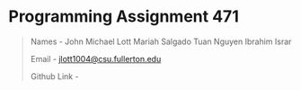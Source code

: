 # Programming Assignment 471

> Names - John Michael Lott
>Mariah Salgado
>Tuan Nguyen
>Ibrahim Israr
>
> Email - jlott1004@csu.fullerton.edu
>
>
>
> Github Link -